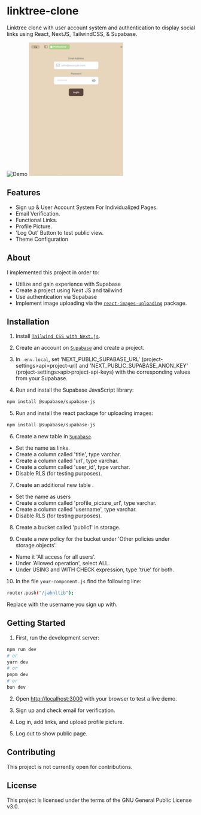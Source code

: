 # linktree-clone 

Linktree clone with user account system and authentication to display social links using React, NextJS, TailwindCSS, & Supabase.

![Demo](images/ex.png)
![Demo](images/demo.gif)

## Features 
- Sign up & User Account System For Individualized Pages.
- Email Verification.
- Functional Links.
- Profile Picture.
- 'Log Out' Button to test public view.
- Theme Configuration

## About 

I implemented this project in order to:
- Utilize and gain experience with Supabase
- Create a project using Next.JS and tailwind
- Use authentication via Supabase 
- Implement image uploading via the [`react-images-uploading`](https://www.npmjs.com/package/react-images-uploading) package.

## Installation 

1. Install [`Tailwind CSS with Next.js`](https://tailwindcss.com/docs/guides/nextjs).

2. Create an account on [`Supabase`](https://supabase.com) and create a project.

3. In `.env.local`, set 'NEXT_PUBLIC_SUPABASE_URL' (project-settings>api>project-url) and 'NEXT_PUBLIC_SUPABASE_ANON_KEY' (project-settings>api>project-api-keys) with the corresponding values from your Supabase.

4. Run and install the Supabase JavaScript library:
```bash
npm install @supabase/supabase-js
```

5. Run and install the react package for uploading images: 
```bash
npm install @supabase/supabase-js
```

6. Create a new table in [`Supabase`](https://supabase.com).
- Set the name as links.
- Create a column called 'title', type varchar.
- Create a column called 'url', type varchar.
- Create a column called 'user_id', type varchar.
- Disable RLS (for testing purposes).

7. Create an additional new table .
- Set the name as users
- Create a column called 'profile_picture_url', type varchar.
- Create a column called 'username', type varchar.
- Disable RLS (for testing purposes).

8. Create a bucket called 'public1' in storage.

9. Create a new policy for the bucket under 'Other policies under storage.objects'.
- Name it 'All access for all users'.
- Under 'Allowed operation', select ALL.
- Under USING and WITH CHECK expression, type 'true' for both.

10. In the file `your-component.js` find the following line:
```Bash
router.push("/jahnltib");
```
Replace with the username you sign up with.


## Getting Started 

1. First, run the development server:

```bash
npm run dev
# or
yarn dev
# or
pnpm dev
# or
bun dev
```

2. Open [http://localhost:3000](http://localhost:3000) with your browser to test a live demo.

3. Sign up and check email for verification.

4. Log in, add links, and upload profile picture.

5. Log out to show public page.

## Contributing 

This project is not currently open for contributions.

## License 

This project is licensed under the terms of the GNU General Public License v3.0.
